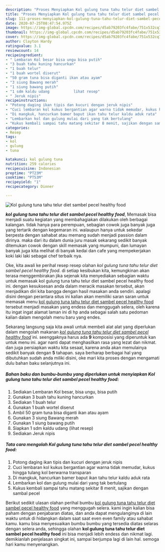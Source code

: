 ```yaml
---
description: "Proses Menyiapkan Kol gulung tuna tahu telur diet sambel pecel healthy food Lezat"
title: "Proses Menyiapkan Kol gulung tuna tahu telur diet sambel pecel healthy food Lezat"
slug: 111-proses-menyiapkan-kol-gulung-tuna-tahu-telur-diet-sambel-pecel-healthy-food-lezat
date: 2020-07-25T08:47:54.975Z
image: https://img-global.cpcdn.com/recipes/d5ab79203fc4fabe/751x532cq70/kol-gulung-tuna-tahu-telur-diet-sambel-pecel-healthy-food-foto-resep-utama.jpg
thumbnail: https://img-global.cpcdn.com/recipes/d5ab79203fc4fabe/751x532cq70/kol-gulung-tuna-tahu-telur-diet-sambel-pecel-healthy-food-foto-resep-utama.jpg
cover: https://img-global.cpcdn.com/recipes/d5ab79203fc4fabe/751x532cq70/kol-gulung-tuna-tahu-telur-diet-sambel-pecel-healthy-food-foto-resep-utama.jpg
author: Clayton Hardy
ratingvalue: 3.1
reviewcount: 14
recipeingredient:
- " Lembaran Kol besar bisa ungu bisa putih"
- "3 buah tahu kuning hancurkan"
- "1 buah telur"
- "1 buah wortel diserut"
- "50 gram tuna bisa diganti ikan atau ayam"
- "3 siung Bawang merah"
- "1 siung bawang putih"
- "1 sdm kaldu udang           lihat resep"
- " Jeruk nipis"
recipeinstructions:
- "Potong daging ikan tipis dan kucuri dengan jeruk nipis"
- "Cuci lembaran kol kukus bergantian agar warna tidak memudar, kukus hingga tulang kol berwarna transparan"
- "Di mangkuk, hancurkan bamer baput ikan tahu telur kaldu aduk rata"
- "Lembarkan kol dan gulung mulai dari yang tak bertulang"
- "Kukus kembali sampai tahu matang sekitar 8 menit, sajikan dengan sambal pecel"
categories:
- Resep
tags:
- kol
- gulung
- tuna

katakunci: kol gulung tuna 
nutrition: 259 calories
recipecuisine: Indonesian
preptime: "PT23M"
cooktime: "PT53M"
recipeyield: "1"
recipecategory: Dinner

---
```



![Kol gulung tuna tahu telur diet sambel pecel healthy food](https://img-global.cpcdn.com/recipes/d5ab79203fc4fabe/751x532cq70/kol-gulung-tuna-tahu-telur-diet-sambel-pecel-healthy-food-foto-resep-utama.jpg)

<b><i>kol gulung tuna tahu telur diet sambel pecel healthy food</i></b>, Memasak bisa menjadi suatu kegiatan yang membahagiakan dilakukan oleh berbagai kalangan. tidak hanya para perempuan, sebagian cowok juga banyak juga yang tertarik dengan kegemaran ini. walaupun hanya untuk sekedar berpesta dengan sahabat atau memang sudah menjadi passion dalam dirinya. maka dari itu dalam dunia juru masak sekarang sedikit banyak ditemukan cowok dengan skill memasak yang mumpuni, dan lumayan banyak juga kita melihat di banyak kedai dan cafe yang mempekerjakan koki laki laki sebagai chef terbaik nya.



Oke, kita awali ke perihal resep resep olahan <i>kol gulung tuna tahu telur diet sambel pecel healthy food</i>. di setiap kesibukan kita, kemungkinan akan terasa menggembirakan jika sejenak kita menyediakan sebagian waktu untuk memasak kol gulung tuna tahu telur diet sambel pecel healthy food ini. dengan kesuksesan anda dalam meracik masakan tersebut, akan menjadikan diri kita bangga dengan hasil masakan anda sendiri. apalagi disini dengan perantara situs ini kalian akan memiliki saran saran untuk memasak menu <u>kol gulung tuna tahu telur diet sambel pecel healthy food</u> tersebut menjadi masakan yang endess dan menggugah selera, oleh karena itu ingat ingat alamat laman ini di hp anda sebagai salah satu pedoman kalian dalam mengolah menu baru yang endes.


Sekarang langsung saja kita awali untuk membeli alat alat yang diperlukan dalam mengolah makanan <u><i>kol gulung tuna tahu telur diet sambel pecel healthy food</i></u> ini. seenggaknya harus ada <b>9</b> komposisi yang diperuntuk kan untuk menu ini. agar nanti dapat menghasilkan rasa yang lezat dan nikmat. dan juga persiapkan waktu kita sesaat, karena anda akan memulainya sedikit banyak dengan <b>5</b> tahapan. saya berharap berbagai hal yang dibutuhkan sudah anda miliki disini, oke mari kita proses dengan mengamati dulu bahan baku selanjutnya ini.

<!--inarticleads1-->

##### Bahan baku dan bumbu-bumbu yang diperlukan untuk menyiapkan Kol gulung tuna tahu telur diet sambel pecel healthy food:

1. Sediakan  Lembaran Kol besar, bisa ungu, bisa putih
1. Gunakan 3 buah tahu kuning hancurkan
1. Sediakan 1 buah telur
1. Gunakan 1 buah wortel diserut
1. Ambil 50 gram tuna bisa diganti ikan atau ayam
1. Gunakan 3 siung Bawang merah
1. Gunakan 1 siung bawang putih
1. Siapkan 1 sdm kaldu udang           (lihat resep)
1. Sediakan  Jeruk nipis




<!--inarticleads2-->

##### Tata cara mengolah Kol gulung tuna tahu telur diet sambel pecel healthy food:

1. Potong daging ikan tipis dan kucuri dengan jeruk nipis
1. Cuci lembaran kol kukus bergantian agar warna tidak memudar, kukus hingga tulang kol berwarna transparan
1. Di mangkuk, hancurkan bamer baput ikan tahu telur kaldu aduk rata
1. Lembarkan kol dan gulung mulai dari yang tak bertulang
1. Kukus kembali sampai tahu matang sekitar 8 menit, sajikan dengan sambal pecel




Berikut sedikit ulasan olahan perihal bumbu <u>kol gulung tuna tahu telur diet sambel pecel healthy food</u> yang menggugah selera. kami ingin kalian bisa paham dengan penjabaran diatas, dan anda dapat mengulanginya di lain waktu untuk di hidangkan dalam saat saat even even family atau sahabat kamu. kamu bisa menyesuaikan bumbu bumbu yang tersedia diatas selaras dengan selera anda, sehingga olahan <b>kol gulung tuna tahu telur diet sambel pecel healthy food</b> ini bisa menjadi lebih endess dan nikmat lagi. demikianlah penjelasan singkat ini, sampai berjumpa lagi di lain hal. semoga hari kamu menyenangkan.
